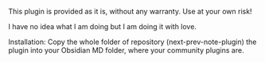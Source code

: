 This plugin is provided as it is, without any warranty.
Use at your own risk!

I have no idea what I am doing but I am doing it with love.

Installation:
Copy the whole folder of repository (next-prev-note-plugin) the plugin into your Obsidian MD folder, where your community plugins are.
